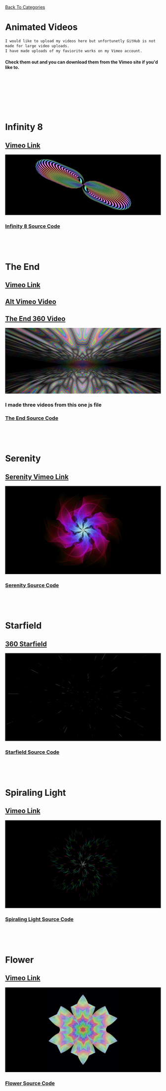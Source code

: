 [Back To Categories](https://github.com/GabrielQSherman/Animations/tree/master#readme)

# Animated Videos

    I would like to upload my videos here but unfortunetly GitHub is not made for large video uploads. 
    I have made uploads of my faviorite works on my Vimeo account.

#### Check them out and you can download them from the Vimeo site if you'd like to.

<p>&nbsp<p><p>&nbsp<p><p>&nbsp<p><p>&nbsp<p>


# Infinity 8
## [Vimeo Link](https://vimeo.com/455170288)
![](infinity-preview.jpg)
### [Infinity 8 Source Code](https://github.com/GabrielQSherman/Animations/tree/master/Aug2020/misc/infinity-matrix.js)

<p>&nbsp<p><p>&nbsp<p>

# The End
## [Vimeo Link](https://vimeo.com/455168072)
## [Alt Vimeo Video](https://vimeo.com/456410942)
## [The End 360 Video](https://www.youtube.com/watch?v=RBFmOZ0l5RE)
![](the-end-preview.jpg)
### I made three videos from this one js file
### [The End Source Code](https://github.com/GabrielQSherman/Animations/tree/master/Sep2020/noise/the-end-moving.js)
<p>&nbsp<p><p>&nbsp<p>

# Serenity
## [Serenity Vimeo Link](https://vimeo.com/459572300)
![](serenity-preview.jpg)
### [Serenity Source Code](https://github.com/GabrielQSherman/Animations/tree/master/Sep2020/flwr/flwr23.js)
<p>&nbsp<p><p>&nbsp<p>

# Starfield
## [360 Starfield](https://www.youtube.com/watch?v=Oy9XKI762rc)
![](starscape-preview.jpg)
### [Starfield Source Code](https://github.com/GabrielQSherman/Animations/tree/master/Sep2020/stars/starscape.js)
<p>&nbsp<p><p>&nbsp<p>

# Spiraling Light
## [Vimeo Link](https://vimeo.com/458402900)
![](spiraling-light-preview.jpg)
### [Spiraling Light Source Code](https://github.com/GabrielQSherman/Animations/tree/master/Jul2020/noisetrip/noise-trip02.js)
<p>&nbsp<p><p>&nbsp<p>

# Flower
## [Vimeo Link](https://vimeo.com/442336761)
![](flower-preview.jpg)
### [Flower Source Code](https://github.com/GabrielQSherman/Animations/tree/master/Jul2020/flowers-living-trippy.js)
